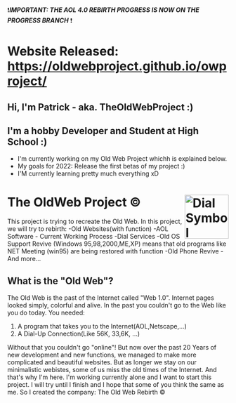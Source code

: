 ❗️***IMPORTANT: THE AOL 4.0 REBIRTH PROGRESS IS NOW ON THE PROGRESS BRANCH*** ❗️

# Website Released: https://oldwebproject.github.io/owproject/

## Hi, I'm Patrick - aka. TheOldWebProject :)
## I'm a hobby Developer and Student at High School :)
- I'm currently working on my Old Web Project whichh is explained below.
- My goals for 2022: Release the first betas of my project :)
- I'M currently learning pretty much everything xD
# The OldWeb Project © <img align="right" alt="Dial Symbol" width="100px" src="https://64.media.tumblr.com/3c7d52c60563d4b977d4009eedf1c410/dae8fb8807530edb-ee/s540x810/32a621ceb7453c812639d188310917ec9bc1af5b.png"/>
This project is trying to recreate the Old Web. In this project, we will try to rebirth:
-Old Websites(with function)
-AOL Software - Current Working Process
-Dial Services
-Old OS Support Revive (Windows 95,98,2000,ME,XP) means that old programs like NET Meeting (win95) are being restored with function
-Old Phone Revive
-And more...

## What is the "Old Web"?
The Old Web is the past of the Internet called "Web 1.0". Internet pages looked simply, colorful and alive. In the past you couldn't go to the Web like you do today. You needed:
1. A program that takes you to the Internet(AOL,Netscape,...)
2. A Dial-Up Connection(Like 56K, 33,6K, ...)

Without that you couldn't go "online"! But now over the past 20 Years of new development and new functions, we managed to make more complicated and beautiful websites.
But as longer we stay on our minimalistic webistes, some of us miss the old times of the Internet. And that's why I'm here. I'm working currently alone and I want to start this project. I will try until I finish and I hope that some of you think the same as me. So I created the company: The Old Web Rebirth ©




